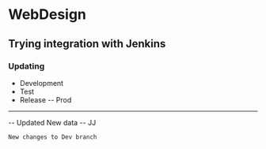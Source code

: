 # WebDesign
## Trying integration with Jenkins
### Updating
- Development
- Test
- Release
-- Prod
________________________
-- Updated New data -- JJ
````
New changes to Dev branch
````